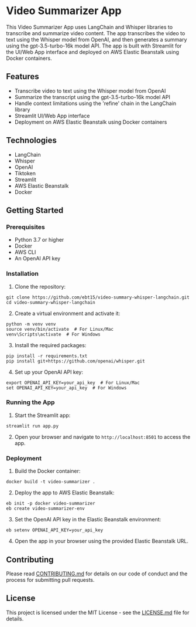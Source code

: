 # Video Summarizer App

This Video Summarizer App uses LangChain and Whisper libraries to transcribe and summarize video content. The app transcribes the video to text using the Whisper model from OpenAI, and then generates a summary using the gpt-3.5-turbo-16k model API. The app is built with Streamlit for the UI/Web App interface and deployed on AWS Elastic Beanstalk using Docker containers.

## Features

- Transcribe video to text using the Whisper model from OpenAI
- Summarize the transcript using the gpt-3.5-turbo-16k model API
- Handle context limitations using the 'refine' chain in the LangChain library
- Streamlit UI/Web App interface
- Deployment on AWS Elastic Beanstalk using Docker containers

## Technologies

- LangChain
- Whisper
- OpenAI
- Tiktoken
- Streamlit
- AWS Elastic Beanstalk
- Docker

## Getting Started

### Prerequisites

- Python 3.7 or higher
- Docker
- AWS CLI
- An OpenAI API key

### Installation

1. Clone the repository:

```
git clone https://github.com/ebt15/video-summary-whisper-langchain.git
cd video-summary-whisper-langchain
```

2. Create a virtual environment and activate it:

```
python -m venv venv
source venv/bin/activate  # For Linux/Mac
venv\Scripts\activate  # For Windows
```

3. Install the required packages:

```
pip install -r requirements.txt
pip install git+https://github.com/openai/whisper.git
```

4. Set up your OpenAI API key:

```
export OPENAI_API_KEY=your_api_key  # For Linux/Mac
set OPENAI_API_KEY=your_api_key  # For Windows
```

### Running the App

1. Start the Streamlit app:

```
streamlit run app.py
```

2. Open your browser and navigate to `http://localhost:8501` to access the app.

### Deployment

1. Build the Docker container:

```
docker build -t video-summarizer .
```

2. Deploy the app to AWS Elastic Beanstalk:

```
eb init -p docker video-summarizer
eb create video-summarizer-env
```

3. Set the OpenAI API key in the Elastic Beanstalk environment:

```
eb setenv OPENAI_API_KEY=your_api_key
```

4. Open the app in your browser using the provided Elastic Beanstalk URL.

## Contributing

Please read [CONTRIBUTING.md](CONTRIBUTING.md) for details on our code of conduct and the process for submitting pull requests.

## License

This project is licensed under the MIT License - see the [LICENSE.md](LICENSE.md) file for details.
